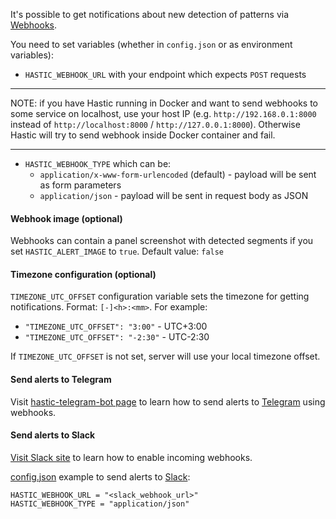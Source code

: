 It's possible to get notifications about new detection of patterns via [Webhooks](https://en.wikipedia.org/wiki/Webhook).

You need to set variables (whether in `config.json` or as environment variables):
- `HASTIC_WEBHOOK_URL` with your endpoint which expects `POST` requests
***
NOTE: if you have Hastic running in Docker and want to send webhooks to some service on localhost, use your host IP (e.g. `http://192.168.0.1:8000` instead of `http://localhost:8000` / `http://127.0.0.1:8000`). Otherwise Hastic will try to send webhook inside Docker container and fail.
***
- `HASTIC_WEBHOOK_TYPE` which can be:
  - `application/x-www-form-urlencoded` (default) - payload will be sent as form parameters
  - `application/json` - payload will be sent in request body as JSON

#### Webhook image (optional)
Webhooks can contain a panel screenshot with detected segments if you set `HASTIC_ALERT_IMAGE` to `true`. Default value: `false`

#### Timezone configuration (optional)
`TIMEZONE_UTC_OFFSET` configuration variable sets the timezone for getting notifications.
Format: `[-]<h>:<mm>`. For example:
- `"TIMEZONE_UTC_OFFSET": "3:00"` - UTC+3:00
- `"TIMEZONE_UTC_OFFSET": "-2:30"` - UTC-2:30

If `TIMEZONE_UTC_OFFSET` is not set, server will use your local timezone offset.

#### Send alerts to Telegram
Visit [hastic-telegram-bot page](https://github.com/hastic/hastic-telegram-bot) to learn how to send alerts to [Telegram](telegram.org) using webhooks.

#### Send alerts to Slack
[Visit Slack site](https://api.slack.com/messaging/webhooks) to learn how to enable incoming webhooks.

[config.json](https://github.com/hastic/hastic-server/wiki/Configuration) example to send alerts to [Slack](https://slack.com):
```
HASTIC_WEBHOOK_URL = "<slack_webhook_url>"
HASTIC_WEBHOOK_TYPE = "application/json"
```